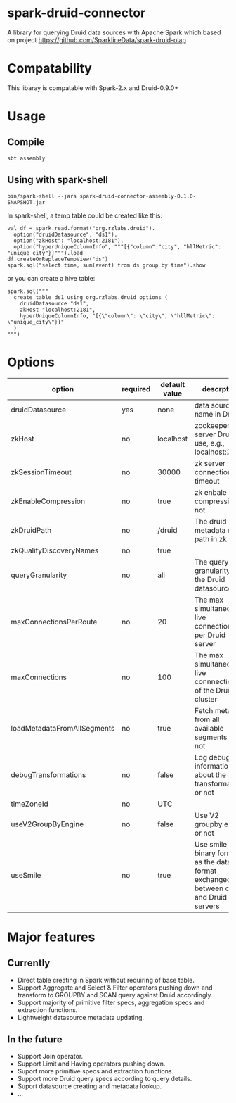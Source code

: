 # spark-druid-connector

A library for querying Druid data sources with Apache Spark which based on project https://github.com/SparklineData/spark-druid-olap

# Compatability

This libaray is compatable with Spark-2.x and Druid-0.9.0+

# Usage

## Compile

```
sbt assembly
```

## Using with spark-shell

```
bin/spark-shell --jars spark-druid-connector-assembly-0.1.0-SNAPSHOT.jar
```

In spark-shell, a temp table could be created like this:

```
val df = spark.read.format("org.rzlabs.druid").
  option("druidDatasource", "ds1").
  option("zkHost": "localhost:2181").
  option("hyperUniqueColumnInfo", """[{"column":"city", "hllMetric": "unique_city"}]""").load
df.createOrReplaceTempView("ds")
spark.sql("select time, sum(event) from ds group by time").show
```

or you can create a hive table:

```
spark.sql("""
  create table ds1 using org.rzlabs.druid options (
    druidDatasource "ds1",
    zkHost "localhost:2181",
    hyperUniqueColumnInfo, "[{\"column\": \"city\", \"hllMetric\": \"unique_city\"}]"
  )
""")
```

# Options

|option|required|default value|descrption|
|-|-|-|-|
|druidDatasource|yes|none|data source name in Druid|
|zkHost|no|localhost|zookeeper server Druid use, e.g., localhost:2181|
|zkSessionTimeout|no|30000|zk server connection timeout|
|zkEnableCompression|no|true|zk enbale compression or not|
|zkDruidPath|no|/druid|The druid metadata root path in zk|
|zkQualifyDiscoveryNames|no|true||
|queryGranularity|no|all|The query granularity of the Druid datasource|
|maxConnectionsPerRoute|no|20|The max simultaneous live connections per Druid server|
|maxConnections|no|100|The max simultaneous live connnections of the Druid cluster|
|loadMetadataFromAllSegments|no|true|Fetch metadata from all available segments or not|
|debugTransformations|no|false|Log debug informations about the transformations or not|
|timeZoneId|no|UTC||
|useV2GroupByEngine|no|false|Use V2 groupby engine or not|
|useSmile|no|true|Use smile binary format as the data format exchanged between client and Druid servers|

# Major features

## Currently

* Direct table creating in Spark without requiring of base table.
* Support Aggregate and Select & Filter operators pushing down and transform to GROUPBY and SCAN query against Druid accordingly.
* Support majority of primitive filter specs, aggregation specs and extraction functions.
* Lightweight datasource metadata updating.

## In the future

* Support Join operator.
* Support Limit and Having operators pushing down.
* Suport more primitive specs and extraction functions.
* Support more Druid query specs according to query details.
* Suport datasource creating and metadata lookup.
* ...
